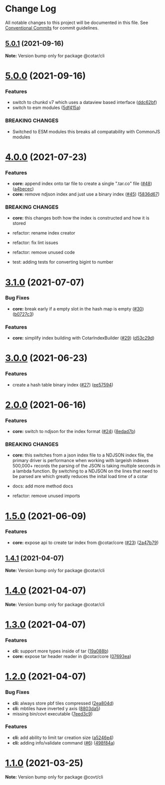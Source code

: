 # Change Log

All notable changes to this project will be documented in this file.
See [Conventional Commits](https://conventionalcommits.org) for commit guidelines.

## [5.0.1](https://github.com/linz/cotar/compare/v5.0.0...v5.0.1) (2021-09-16)

**Note:** Version bump only for package @cotar/cli





# [5.0.0](https://github.com/linz/cotar/compare/v4.0.0...v5.0.0) (2021-09-16)


### Features

* switch to chunkd v7 which uses a dataview based interface ([ddc62bf](https://github.com/linz/cotar/commit/ddc62bf017e92616e7e01b642c2581bc4abbc33e))
* switch to esm modules ([5df415a](https://github.com/linz/cotar/commit/5df415a4b3668922f5e179fd371260482dd2238f))


### BREAKING CHANGES

* Switched to ESM modules this breaks all compatability
with CommonJS modules





# [4.0.0](https://github.com/linz/cotar/compare/v3.1.0...v4.0.0) (2021-07-23)


### Features

* **core:** append index onto tar file to create a single ".tar.co" file ([#48](https://github.com/linz/cotar/issues/48)) ([a4becec](https://github.com/linz/cotar/commit/a4becec897b012fd279a80041a59e6bb52ac5c42))
* **core:** remove ndjson index and just use a binary index ([#45](https://github.com/linz/cotar/issues/45)) ([5836d67](https://github.com/linz/cotar/commit/5836d67197224ffd5b2a88abae10acdf2bdf9be4))


### BREAKING CHANGES

* **core:** this changes both how the index is constructed and how it is stored

* refactor: rename index creator

* refactor: fix lint issues

* refactor: remove unused code

* test: adding tests for converting bigint to number





# [3.1.0](https://github.com/linz/cotar/compare/v3.0.0...v3.1.0) (2021-07-07)


### Bug Fixes

* **core:** break early if a empty slot in the hash map is empty ([#30](https://github.com/linz/cotar/issues/30)) ([b0727c3](https://github.com/linz/cotar/commit/b0727c34e70252203246bfd33953657f0216ebd1))


### Features

* **core:** simplify index building with CotarIndexBuilder ([#29](https://github.com/linz/cotar/issues/29)) ([d53c29d](https://github.com/linz/cotar/commit/d53c29d6c9c202c877dbcbfc380dcf498366a65d))





# [3.0.0](https://github.com/linz/cotar/compare/v2.0.0...v3.0.0) (2021-06-23)


### Features

* create a hash table binary index ([#27](https://github.com/linz/cotar/issues/27)) ([ee57594](https://github.com/linz/cotar/commit/ee57594ef39db92537d019fe87db42f1fa5e6c52))





# [2.0.0](https://github.com/linz/cotar/compare/v1.5.0...v2.0.0) (2021-06-16)


### Features

* **core:** switch to ndjson for the index format ([#24](https://github.com/linz/cotar/issues/24)) ([8edad7b](https://github.com/linz/cotar/commit/8edad7bf3dc901a183170f033fdb311f30617998))


### BREAKING CHANGES

* **core:** this switches from a json index file to a NDJSON index file, the primary driver is performance when working with largeish indexes 500,000+ records the parsing of the JSON is taking multiple seconds in a lambda function. By switching to a NDJSON on the lines that need to be parsed are which greatly reduces the inital load time of a cotar

* docs: add more method docs

* refactor: remove unused imports





# [1.5.0](https://github.com/linz/cotar/compare/v1.4.1...v1.5.0) (2021-06-09)


### Features

* **core:** expose api to create tar index from @cotar/core ([#23](https://github.com/linz/cotar/issues/23)) ([2a47b79](https://github.com/linz/cotar/commit/2a47b79cbfcd503613ec1b05db854c9084345476))





## [1.4.1](https://github.com/linz/cotar/compare/v1.4.0...v1.4.1) (2021-04-07)

**Note:** Version bump only for package @cotar/cli





# [1.4.0](https://github.com/linz/cotar/compare/v1.3.0...v1.4.0) (2021-04-07)

**Note:** Version bump only for package @cotar/cli





# [1.3.0](https://github.com/linz/cotar/compare/v1.2.0...v1.3.0) (2021-04-07)


### Features

* **cli:** support more types inside of tar ([19a088b](https://github.com/linz/cotar/commit/19a088b6195d44ec19b0bbe5706f777bcabec337))
* **core:** expose tar header reader in @cotar/core ([07693ea](https://github.com/linz/cotar/commit/07693ea0833dc442d12f7696faaaa39809718571))





# [1.2.0](https://github.com/linz/cotar/compare/v1.1.0...v1.2.0) (2021-04-07)


### Bug Fixes

* **cli:** always store pbf tiles compressed ([2ea804d](https://github.com/linz/cotar/commit/2ea804d00f5d19e2d672e4aa6ad35709221429ec))
* **cli:** mbtiles have inverted y axis ([8803da5](https://github.com/linz/cotar/commit/8803da55016e48124d8cea40a7cd2ff3f1afe5bb))
* missing bin/covt executable ([7eed3c9](https://github.com/linz/cotar/commit/7eed3c9fea053f66827130cd4ffc0e286f0263f1))


### Features

* **cli:** add ability to limit tar creation size ([a5246e4](https://github.com/linz/cotar/commit/a5246e43768d6c617f7d42e41eb07a4592f7dcbc))
* **cli:** adding info/validate command ([#6](https://github.com/linz/cotar/issues/6)) ([498f84a](https://github.com/linz/cotar/commit/498f84a7a04fc1b043ffb067e8cb388b94777982))





# [1.1.0](https://github.com/blacha/covt/compare/v1.0.1...v1.1.0) (2021-03-25)

**Note:** Version bump only for package @covt/cli
